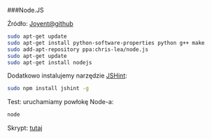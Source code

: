 ###Node.JS

Źródło: [Joyent@github](https://github.com/joyent/node/wiki/Installing-Node.js-via-package-manager#ubuntu-mint-elementary-os)

```sh
sudo apt-get update
sudo apt-get install python-software-properties python g++ make
sudo add-apt-repository ppa:chris-lea/node.js
sudo apt-get update
sudo apt-get install nodejs
```

Dodatkowo instalujemy narzędzie [JSHint](http://www.jshint.com/):

```sh
sudo npm install jshint -g
```

Test: uruchamiamy powłokę Node-a:

```sh
node
```

Skrypt: [tutaj](./scripts/node.sh)